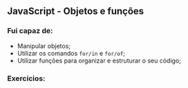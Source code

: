 ## JavaScript - Objetos e funções

### Fui capaz de:

- Manipular objetos;
- Utilizar os comandos `for/in` e `for/of`;
- Utilizar funções para organizar e estruturar o seu código;

### Exercícios:
